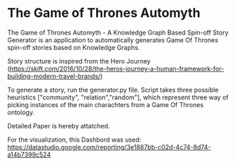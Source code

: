 # The Game of Thrones Automyth 
The Game of Thrones Automyth - A Knowledge Graph Based Spin-off Story Generator is an application to automatically generates Game Of Thrones spin-off stories based on Knowledge Graphs.

Story structure is inspired from the Hero Journey (https://skift.com/2016/10/28/the-heros-journey-a-human-framework-for-building-modern-travel-brands/)

To generate a story, run the generator.py file. 
Script takes three possible heuristics ["community", "relation","random"], which represent three way of picking instances of the main charachters from a Game Of Thrones ontology. 

Detailed Paper is hereby attatched.

For the visualization, this Dashbord was used: https://datastudio.google.com/reporting/3e1887bb-c02d-4c74-8d74-a14b7399c524
